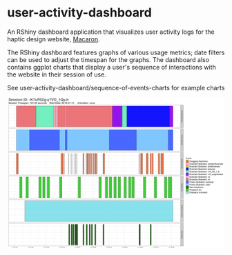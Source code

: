# user-activity-dashboard
An RShiny dashboard application that visualizes user activity logs for the haptic design website, [Macaron](http://hapticdesign.github.io/macaron/).

The RShiny dashboard features graphs of various usage metrics; date filters can be used to adjust the timespan for the graphs. The dashboard also contains ggplot charts that display a user's sequence of interactions with the website in their session of use.

See user-activity-dashboard/sequence-of-events-charts for example charts

![Sequence Plot](User_Sequence_Plot_Examples/-K7uff5Zg-y7VD_1QyJr.png)
